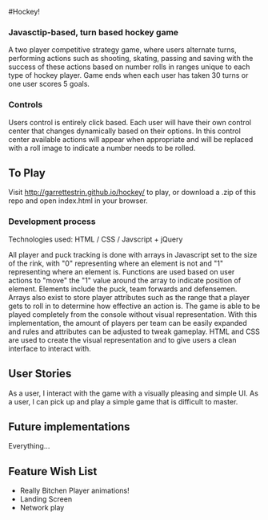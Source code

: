 #Hockey!

### Javasctip-based, turn based hockey game

A two player competitive strategy game, where users alternate turns, performing actions such as shooting, skating, passing and saving with the success of these actions based on number rolls in ranges unique to each type of hockey player.
Game ends when each user has taken 30 turns or one user scores 5 goals.

<!-- Put picture here of gameplay -->

### Controls

Users control is entirely click based.  Each user will have their own control center that changes dynamically based on their options.
In this control center available actions will appear when appropriate and will be replaced with a roll image to indicate a number needs to be rolled.

## To Play

Visit http://garrettestrin.github.io/hockey/ to play, or download a .zip of this repo and open index.html in your browser.

### Development process

Technologies used: HTML / CSS / Javscript + jQuery

All player and puck tracking is done with arrays in Javascript set to the size of the rink, with "0" representing where an element is not and "1" representing where an element is.  Functions are used based on user actions to "move" the "1" value around the array to indicate position of element.  Elements include the puck, team forwards and defensemen.  Arrays also exist to store player attributes such as the range that a player gets to roll in to determine how effective an action is.  The game is able to be played completely from the console without visual representation.
With this implementation, the amount of players per team can be easily expanded and rules and attributes can be adjusted to tweak gameplay.
HTML and CSS are used to create the visual representation and to give users a clean interface to interact with.

## User Stories

As a user, I interact with the game with a visually pleasing and simple UI.
As a user, I can pick up and play a simple game that is difficult to master.

## Future implementations

Everything...

## Feature Wish List

* Really Bitchen Player animations!
* Landing Screen
* Network play
